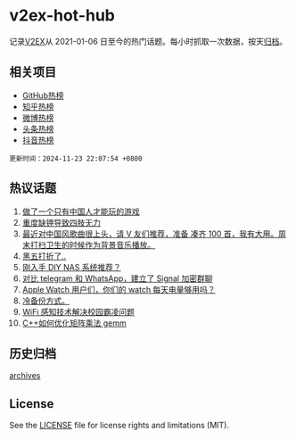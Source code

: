 # v2ex-hot-hub

 记录[V2EX](https://www.v2ex.com/)从 2021-01-06 日至今的热门话题。每小时抓取一次数据，按天[归档](archives)。
 
 ## 相关项目

- [GitHub热榜](https://github.com/lonnyzhang423/github-hot-hub)
- [知乎热榜](https://github.com/lonnyzhang423/zhihu-hot-hub)
- [微博热榜](https://github.com/lonnyzhang423/weibo-hot-hub)
- [头条热榜](https://github.com/lonnyzhang423/toutiao-hot-hub)
- [抖音热榜](https://github.com/lonnyzhang423/douyin-hot-hub)


 `更新时间：2024-11-23 22:07:54 +0800`

## 热议话题

1. [做了一个只有中国人才能玩的游戏](https://www.v2ex.com/t/1091956)
1. [重度缺钾导致四肢无力](https://www.v2ex.com/t/1091963)
1. [最近对中国风歌曲很上头，请 V 友们推荐，准备 凑齐 100 首，我有大用。周末打扫卫生的时候作为背景音乐播放。](https://www.v2ex.com/t/1091950)
1. [黑五打折了..](https://www.v2ex.com/t/1091966)
1. [刚入手 DIY NAS 系统推荐？](https://www.v2ex.com/t/1091935)
1. [对比 telegram 和 WhatsApp，建立了 Signal 加密群聊](https://www.v2ex.com/t/1091945)
1. [Apple Watch 用户们，你们的 watch 每天电量够用吗？](https://www.v2ex.com/t/1091982)
1. [冷备份方式。](https://www.v2ex.com/t/1091934)
1. [WiFi 感知技术解决校园霸凌问题](https://www.v2ex.com/t/1092014)
1. [C++如何优化矩阵乘法 gemm](https://www.v2ex.com/t/1091967)

## 历史归档

[archives](archives)

## License

See the [LICENSE](LICENSE) file for license rights and limitations (MIT).
